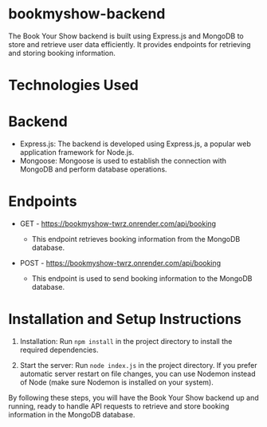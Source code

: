 # bookmyshow-backend

The Book Your Show backend is built using Express.js and MongoDB to store and retrieve user data efficiently. It provides endpoints for retrieving and storing booking information.

# Technologies Used
# Backend
- Express.js: The backend is developed using Express.js, a popular web application framework for Node.js.
- Mongoose: Mongoose is used to establish the connection with MongoDB and perform database operations.

# Endpoints
- GET - https://bookmyshow-twrz.onrender.com/api/booking
  - This endpoint retrieves booking information from the MongoDB database.

- POST - https://bookmyshow-twrz.onrender.com/api/booking
  - This endpoint is used to send booking information to the MongoDB database.

# Installation and Setup Instructions

1. Installation: Run `npm install` in the project directory to install the required dependencies.

2. Start the server: Run `node index.js` in the project directory. If you prefer automatic server restart on file changes, you can use Nodemon instead of Node (make sure Nodemon is installed on your system).

By following these steps, you will have the Book Your Show backend up and running, ready to handle API requests to retrieve and store booking information in the MongoDB database.